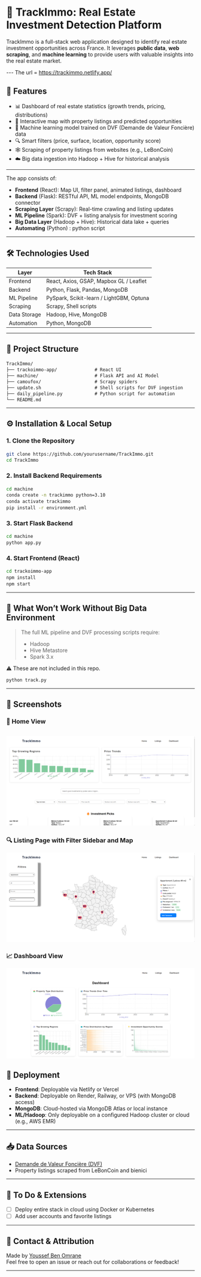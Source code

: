# 🏡 TrackImmo: Real Estate Investment Detection Platform

TrackImmo is a full-stack web application designed to identify real estate investment opportunities across France. It leverages **public data**, **web scraping**, and **machine learning** to provide users with valuable insights into the real estate market.

--- The url = https://trackimmo.netlify.app/

## 📌 Features

- 📊 Dashboard of real estate statistics (growth trends, pricing, distributions)
- 📍 Interactive map with property listings and predicted opportunities
- 🤖 Machine learning model trained on DVF (Demande de Valeur Foncière) data
- 🔍 Smart filters (price, surface, location, opportunity score)
- 🕸️ Scraping of property listings from websites (e.g., LeBonCoin)
- ☁️ Big data ingestion into Hadoop + Hive for historical analysis

---


The app consists of:

- **Frontend** (React): Map UI, filter panel, animated listings, dashboard  
- **Backend** (Flask): RESTful API, ML model endpoints, MongoDB connector  
- **Scraping Layer** (Scrapy): Real-time crawling and listing updates  
- **ML Pipeline** (Spark): DVF + listing analysis for investment scoring  
- **Big Data Layer** (Hadoop + Hive): Historical data lake + queries
- **Automating** (Python) : python script  

---

## 🛠️ Technologies Used

| Layer         | Tech Stack                                   |
|--------------|-----------------------------------------------|
| Frontend     | React, Axios, GSAP, Mapbox GL / Leaflet       |
| Backend      | Python, Flask, Pandas, MongoDB                |
| ML Pipeline  | PySpark, Scikit-learn / LightGBM, Optuna      |
| Scraping     | Scrapy,  Shell scripts                        |
| Data Storage | Hadoop, Hive, MongoDB                         |
| Automation   | Python, MongoDB                               |
---

## 📂 Project Structure

```
TrackImmo/
├── trackoimmo-app/              # React UI
├── machine/                     # Flask API and AI Model
├── camoufox/                    # Scrapy spiders
├── update.sh                    # Shell scripts for DVF ingestion
├── daily_pipeline.py            # Python script for automation 
└── README.md
```

---

## ⚙️ Installation & Local Setup

### 1. Clone the Repository
```bash
git clone https://github.com/yourusername/TrackImmo.git
cd TrackImmo
```

### 2. Install Backend Requirements
```bash
cd machine
conda create -n trackimmo python=3.10
conda activate trackimmo
pip install -r environment.yml
```

### 3. Start Flask Backend
```bash
cd machine
python app.py
```

### 4. Start Frontend (React)
```bash
cd trackoimmo-app
npm install
npm start
```

---

## 🚫 What Won’t Work Without Big Data Environment

> The full ML pipeline and DVF processing scripts require:
> - Hadoop
> - Hive Metastore
> - Spark 3.x

⚠️ These are not included in this repo.

```bash
python track.py
```

---

## 📸 Screenshots
### 🏡 Home View
![Home Page](./docs/home.png)
---

### 🔍 Listing Page with Filter Sidebar and Map
![Listings UI](./docs/listings.png)

### 📈 Dashboard View
![Dashboard](./docs/dashboard.png)



## 🚀 Deployment

- **Frontend**: Deployable via Netlify or Vercel  
- **Backend**: Deployable on Render, Railway, or VPS (with MongoDB access)  
- **MongoDB**: Cloud-hosted via MongoDB Atlas or local instance  
- **ML/Hadoop**: Only deployable on a configured Hadoop cluster or cloud (e.g., AWS EMR)  

---

## 📥 Data Sources

- [Demande de Valeur Foncière (DVF)](https://www.data.gouv.fr/fr/datasets/demandes-de-valeurs-foncieres/)
- Property listings scraped from LeBonCoin and bienici

---

## 🔄 To Do & Extensions

- [ ] Deploy entire stack in cloud using Docker or Kubernetes
- [ ] Add user accounts and favorite listings

---

## 🙋 Contact & Attribution

Made by [Youssef Ben Omrane](https://github.com/Youuusseff)  
Feel free to open an issue or reach out for collaborations or feedback!

---


